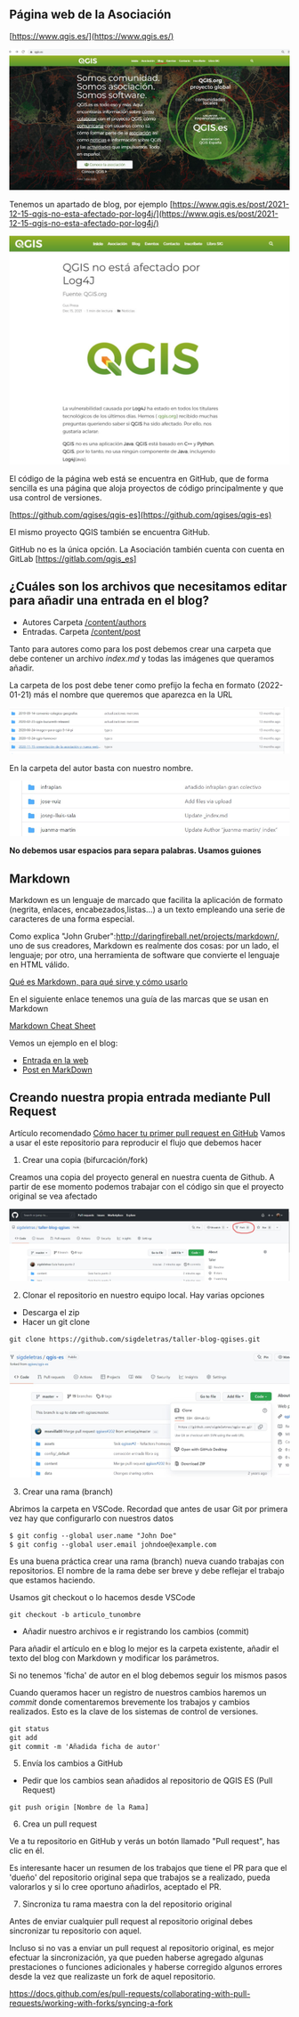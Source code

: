 ## Página web de la Asociación

[https://www.qgis.es/](https://www.qgis.es/)

![](img/01_web.jpg)

Tenemos un apartado de blog, por ejemplo [https://www.qgis.es/post/2021-12-15-qgis-no-esta-afectado-por-log4j/](https://www.qgis.es/post/2021-12-15-qgis-no-esta-afectado-por-log4j/)

![](img/02_ejemplo_entrada.jpg)

El código de la página web está se encuentra en GitHub, que de forma sencilla es una página que aloja proyectos de código principalmente y que usa control de versiones.

[https://github.com/qgises/qgis-es](https://github.com/qgises/qgis-es)

El mismo proyecto QGIS también se encuentra GitHub.

GitHub no es la única opción. La Asociación también cuenta con cuenta en GitLab [https://gitlab.com/qgis_es]

## ¿Cuáles son los archivos que necesitamos editar para añadir una entrada en el blog?

- Autores Carpeta [/content/authors](https://github.com/qgises/qgis-es/tree/master/content/authors)
- Entradas. Carpeta [/content/post](https://github.com/qgises/qgis-es/tree/master/content/post)

Tanto para autores como para los post debemos crear una carpeta que debe contener un archivo *index.md*
y todas las imágenes que queramos añadir.

La carpeta de los post debe tener como prefijo la fecha en formato (2022-01-21) más el nombre que queremos que aparezca en la URL

![post](img/03_post.jpg)

En la carpeta del autor basta con nuestro nombre.

![post](img/04_authors.jpg)

**No debemos usar espacios para separa palabras. Usamos guiones**

## Markdown

Markdown es un lenguaje de marcado que facilita la aplicación de formato (negrita, enlaces, encabezados,listas...) a un texto empleando una serie de caracteres de una forma especial. 

Como explica "John Gruber":http://daringfireball.net/projects/markdown/, uno de sus creadores, Markdown es realmente dos cosas: por un lado, el lenguaje; por otro, una herramienta de software que convierte el lenguaje en HTML válido.

[Qué es Markdown, para qué sirve y cómo usarlo](https://www.genbeta.com/guia-de-inicio/que-es-markdown-para-que-sirve-y-como-usarlo)

En el siguiente enlace tenemos una guía de las marcas que se usan en Markdown

[Markdown Cheat Sheet](https://www.markdownguide.org/cheat-sheet/)

Vemos un ejemplo en el blog:
- [Entrada en la web](https://www.qgis.es/post/2021-03-29-qgis-docker/)
- [Post en MarkDown](https://github.com/qgises/qgis-es/tree/master/content/post/2021-03-29-qgis-docker)


## Creando nuestra propia entrada mediante Pull Request

Artículo recomendado [Cómo hacer tu primer pull request en GitHub](https://www.freecodecamp.org/espanol/news/como-hacer-tu-primer-pull-request-en-github/)
Vamos a usar el este repositorio para reproducir el flujo que debemos hacer

1. Crear una copia (bifurcación/fork)

Creamos una copia del proyecto general en nuestra cuenta de Github. A partir de ese momento podemos trabajar con el código sin que el proyecto original se vea afectado

![](img/05_fork.jpg)

2. Clonar el repositorio en nuestro equipo local. Hay varias opciones
  - Descarga el zip
  - Hacer un git clone

```
git clone https://github.com/sigdeletras/taller-blog-qgises.git
```

![](img/06_clone.jpg)


3. Crear una rama (branch)

Abrimos la carpeta en VSCode. Recordad que antes de usar Git por primera vez hay que configurarlo con nuestros datos

```
$ git config --global user.name "John Doe"
$ git config --global user.email johndoe@example.com
```

Es una buena práctica crear una rama (branch) nueva cuando trabajas con repositorios. El nombre de la rama debe ser breve y debe reflejar el trabajo que estamos haciendo.

Usamos git checkout o lo hacemos desde VSCode

```
git checkout -b articulo_tunombre
```


- Añadir nuestro archivos e ir registrando los cambios (commit)

Para añadir el artículo en e blog lo mejor es la carpeta existente, añadir el texto del blog con Markdown y modificar los parámetros.

Si no tenemos 'ficha' de autor en el blog debemos seguir los mismos pasos

Cuando queramos hacer un registro de nuestros cambios haremos un *commit* donde comentaremos brevemente los trabajos y cambios realizados. Esto es la clave de los sistemas de control de versiones.

```
git status
git add
git commit -m 'Añadida ficha de autor'
```


5. Envía los cambios a GitHub

- Pedir que los cambios sean añadidos al repositorio de QGIS ES (Pull Request)

```
git push origin [Nombre de la Rama]

```

6. Crea un pull request

Ve a tu repositorio en GitHub y verás un botón llamado "Pull request", has clic en él.

Es interesante hacer un resumen de los trabajos que tiene el PR para que el 'dueño' del repositorio original sepa que trabajos se a realizado, pueda valorarlos y si lo cree oportuno añadirlos, aceptado el PR.


7. Sincroniza tu rama maestra con la del repositorio original
   
Antes de enviar cualquier pull request al repositorio original debes sincronizar tu repositorio con aquel.

Incluso si no vas a enviar un pull request al repositorio original, es mejor efectuar la sincronización, ya que pueden haberse agregado algunas prestaciones o funciones adicionales y haberse corregido algunos errores desde la vez que realizaste un fork de aquel repositorio.

https://docs.github.com/es/pull-requests/collaborating-with-pull-requests/working-with-forks/syncing-a-fork